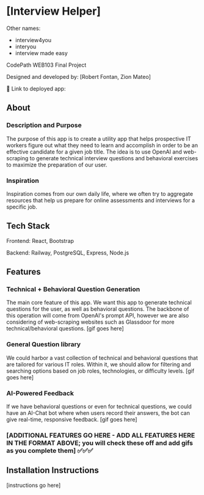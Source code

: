 # [Interview Helper]

Other names: 
- interview4you
- interyou
- interview made easy

CodePath WEB103 Final Project

Designed and developed by: [Robert Fontan, Zion Mateo]

🔗 Link to deployed app:

## About

### Description and Purpose

The purpose of this app is to create a utility app that helps prospective IT workers figure out what they need to learn and accomplish in order to be an effective candidate for a given job title. The idea is to use OpenAI and web-scraping to generate technical interview questions and behavioral exercises to maximize the preparation of our user.
### Inspiration

Inspiration comes from our own daily life, where we often try to aggregate resources that help us prepare for online assessments and interviews for a specific job.

## Tech Stack

Frontend: 
React, Bootstrap

Backend:
Railway, PostgreSQL, Express, Node.js

## Features

### Technical + Behavioral Question Generation

The main core feature of this app. We want this app to generate technical questions for the user, as well as behavioral questions. The backbone of this operation will come from OpenAI's prompt API, however we are also considering of web-scraping websites such as Glassdoor for more technical/behavioral questions.
[gif goes here]

### General Question library

We could harbor a vast collection of technical and behavioral questions that are tailored for various IT roles. Within it, we should allow for filtering and searching options based on job roles, technologies, or difficulty levels.
[gif goes here]

### AI-Powered Feedback

If we have behavioral questions or even for technical questions, we could have an AI-Chat bot where when users record their answers, the bot can give real-time, responsive feedback.
[gif goes here]

### [ADDITIONAL FEATURES GO HERE - ADD ALL FEATURES HERE IN THE FORMAT ABOVE; you will check these off and add gifs as you complete them] ✅✅✅

## Installation Instructions

[instructions go here]
